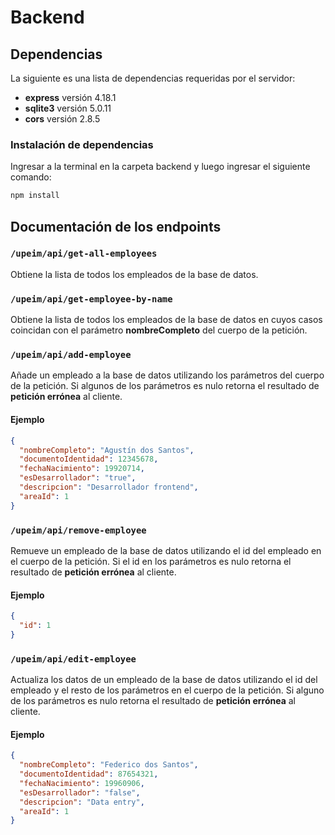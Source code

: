 # Backend

## Dependencias

La siguiente es una lista de dependencias requeridas por el servidor:

- **express** versión 4.18.1
- **sqlite3** versión 5.0.11
- **cors** versión 2.8.5

### Instalación de dependencias

Ingresar a la terminal en la carpeta backend y luego ingresar el siguiente comando:

```bash
npm install
```

## Documentación de los endpoints

### `/upeim/api/get-all-employees`

Obtiene la lista de todos los empleados de la base de datos.

### `/upeim/api/get-employee-by-name`

Obtiene la lista de todos los empleados de la base de datos en cuyos casos coincidan con el parámetro **nombreCompleto** del cuerpo de la petición.

### `/upeim/api/add-employee`

Añade un empleado a la base de datos utilizando los parámetros del cuerpo de la petición. Si algunos de los parámetros es nulo retorna el resultado de **petición errónea** al cliente.

#### Ejemplo

```json
{
  "nombreCompleto": "Agustín dos Santos",
  "documentoIdentidad": 12345678,
  "fechaNacimiento": 19920714,
  "esDesarrollador": "true",
  "descripcion": "Desarrollador frontend",
  "areaId": 1
}
```

### `/upeim/api/remove-employee`

Remueve un empleado de la base de datos utilizando el id del empleado en el cuerpo de la petición. Si el id en los parámetros es nulo retorna el resultado de **petición errónea** al cliente.

#### Ejemplo

```json
{
  "id": 1
}
```

### `/upeim/api/edit-employee`

Actualiza los datos de un empleado de la base de datos utilizando el id del empleado y el resto de los parámetros en el cuerpo de la petición. Si alguno de los parámetros es nulo retorna el resultado de **petición errónea** al cliente.

#### Ejemplo

```json
{
  "nombreCompleto": "Federico dos Santos",
  "documentoIdentidad": 87654321,
  "fechaNacimiento": 19960906,
  "esDesarrollador": "false",
  "descripcion": "Data entry",
  "areaId": 1
}
```
